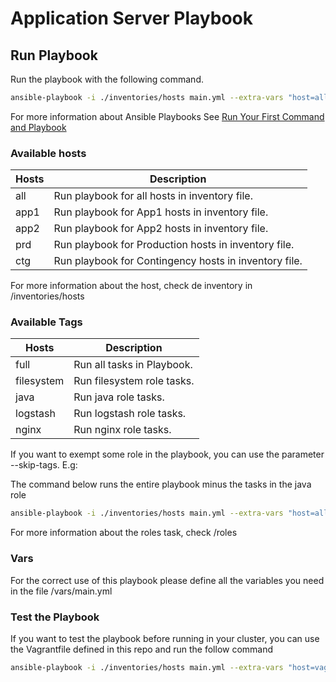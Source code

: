 
# Application Server Playbook


## Run Playbook

Run the playbook with the following command.

```sh
ansible-playbook -i ./inventories/hosts main.yml --extra-vars "host=all" --tags "full"
```

For more information about Ansible Playbooks See [Run Your First Command and Playbook](https://docs.ansible.com/ansible/latest/network/getting_started/first_playbook.html#run-your-first-command-and-playbook)

### Available hosts

| Hosts | Description |
| ------ | ------ |
| all | Run playbook for all hosts in inventory file. |
| app1 | Run playbook for App1 hosts in inventory file. |
| app2 | Run playbook for App2 hosts in inventory file. |
| prd | Run playbook for Production hosts in inventory file. |
| ctg | Run playbook for Contingency hosts in inventory file. |

For more information about the host, check de inventory in /inventories/hosts

### Available Tags

| Hosts | Description |
| ------ | ------ |
| full | Run all tasks in Playbook. |
| filesystem | Run filesystem role tasks. |
| java | Run java role tasks. |
| logstash | Run logstash role tasks. |
| nginx | Run nginx role tasks. |

If you want to exempt some role in the playbook, you can use the parameter --skip-tags. E.g:

The command below runs the entire playbook minus the tasks in the java role

```sh
ansible-playbook -i ./inventories/hosts main.yml --extra-vars "host=all" --skip-tags "java"
```

For more information about the roles task, check /roles

### Vars

For the correct use of this playbook please define all the variables you need in the file /vars/main.yml

### Test the Playbook

If you want to test the playbook before running in your cluster, you can use the Vagrantfile defined in this repo and run the follow command

```sh
ansible-playbook -i ./inventories/hosts main.yml --extra-vars "host=vagrant" --tags "full"
```